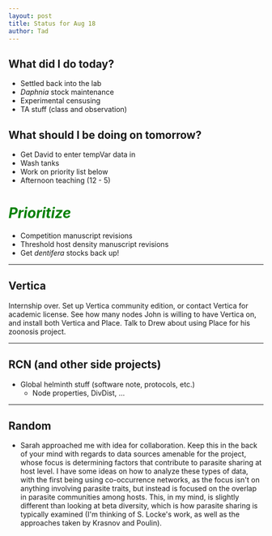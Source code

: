 ```yaml
---
layout: post
title: Status for Aug 18
author: Tad
---
```




## What did I do today?

* Settled back into the lab
* _Daphnia_ stock maintenance 
* Experimental censusing 
* TA stuff (class and observation)



## What should I be doing on tomorrow?

* Get David to enter tempVar data in
* Wash tanks
* Work on priority list below
* Afternoon teaching (12 - 5)


# <i class="fa fa-rocket" style="color:green"> Prioritize </i>

+ Competition manuscript revisions
+ Threshold host density manuscript revisions
+ Get _dentifera_ stocks back up!



---


## Vertica

Internship over. Set up Vertica community edition, or contact Vertica for academic license. See how many nodes John is willing to have Vertica on, and install both Vertica and Place. Talk to Drew about using Place for his zoonosis project.

 
---

## RCN (and other side projects)

+ Global helminth stuff (software note, protocols, etc.)
	+ Node properties, DivDist, ...


---

## Random

* Sarah approached me with idea for collaboration. Keep this in the back of your mind with regards to data sources amenable for the project, whose focus is determining factors that contribute to parasite sharing at host level. I have some ideas on how to analyze these types of data, with the first being using co-occurrence networks, as the focus isn't on anything involving parasite traits, but instead is focused on the overlap in parasite communities among hosts. This, in my mind, is slightly different than looking at beta diversity, which is how parasite sharing is typically examined (I'm thinking of S. Locke's work, as well as the approaches taken by Krasnov and Poulin). 






<i class="fa fa-code" style="color:pink"> </i>


